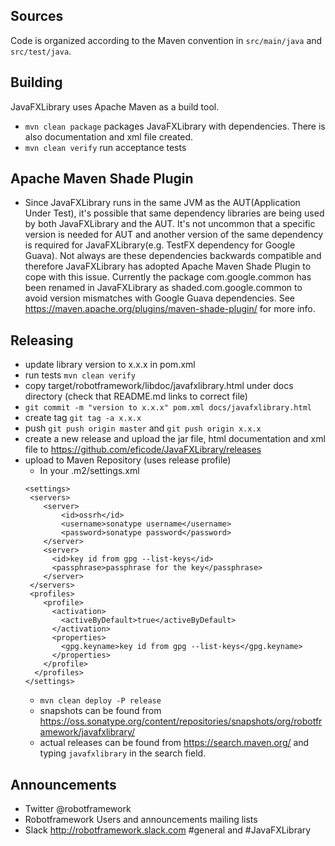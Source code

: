 ## Sources

Code is organized according to the Maven convention in `src/main/java` and `src/test/java`.


## Building

JavaFXLibrary uses Apache Maven as a build tool.

* `mvn clean package` packages JavaFXLibrary with dependencies. There is also documentation and xml file created.
* `mvn clean verify` run acceptance tests

## Apache Maven Shade Plugin

* Since JavaFXLibrary runs in the same JVM as the AUT(Application Under Test), it's possible that same dependency libraries
  are being used by both JavaFXLibrary and the AUT. It's not uncommon that a specific version is needed for AUT and another
  version of the same dependency is required for JavaFXLibrary(e.g. TestFX dependency for Google Guava). Not always are these
  dependencies backwards compatible and therefore JavaFXLibrary has adopted Apache Maven Shade Plugin to cope with this issue.
  Currently the package com.google.common  has been renamed in JavaFXLibrary as shaded.com.google.common to avoid version
  mismatches with Google Guava dependencies.  See https://maven.apache.org/plugins/maven-shade-plugin/ for more info.


## Releasing

* update library version to x.x.x in pom.xml
* run tests ``mvn clean verify``
* copy target/robotframework/libdoc/javafxlibrary.html under docs directory (check that README.md links to correct file)
* ``git commit -m "version to x.x.x" pom.xml docs/javafxlibrary.html``
* create tag ``git tag -a x.x.x``
* push ``git push origin master`` and ``git push origin x.x.x``
* create a new release and upload the jar file, html documentation and xml file to https://github.com/eficode/JavaFXLibrary/releases 
* upload to Maven Repository (uses release profile)
  * In your .m2/settings.xml
  ````
  <settings>
   <servers>
      <server>
          <id>ossrh</id>
          <username>sonatype username</username>
          <password>sonatype password</password>
      </server>
      <server>
        <id>key id from gpg --list-keys</id>
        <passphrase>passphrase for the key</passphrase>
      </server>
   </servers>
   <profiles>
      <profile>
        <activation>
          <activeByDefault>true</activeByDefault>
        </activation>
        <properties>
          <gpg.keyname>key id from gpg --list-keys</gpg.keyname>
        </properties>
      </profile>
    </profiles>
  </settings>
  ````
  * ``mvn clean deploy -P release``
  * snapshots can be found from https://oss.sonatype.org/content/repositories/snapshots/org/robotframework/javafxlibrary/
  * actual releases can be found from https://search.maven.org/ and typing `javafxlibrary` in the search field.

## Announcements

* Twitter @robotframework
* Robotframework Users and announcements mailing lists
* Slack http://robotframework.slack.com #general and #JavaFXLibrary

